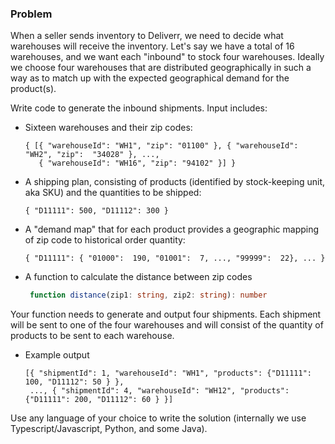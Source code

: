

### Problem

When a seller sends inventory to Deliverr, we need to decide what warehouses will receive the inventory. Let's say we 
have a total of 16 warehouses, and we want each "inbound" to stock four warehouses. Ideally we choose four warehouses 
that are distributed geographically in such a way as to match up with the expected geographical demand for the product(s).

Write code to generate the inbound shipments. Input includes:
  - Sixteen warehouses and their zip codes:
    ```
    { [{ "warehouseId": "WH1", "zip": "01100" }, { "warehouseId": "WH2", "zip":  "34028" }, ...,
       { "warehouseId": "WH16", "zip": "94102" }] }
    ```
  - A shipping plan, consisting of products (identified by stock-keeping unit, aka SKU) and the quantities to be shipped:
    ```
    { "D11111": 500, "D11112": 300 }    
    ```
  - A "demand map" that for each product provides a geographic mapping of zip code to historical order quantity:
    ```
    { "D11111": { "01000":  190, "01001":  7, ..., "99999":  22}, ... }
    ``` 
  - A function to calculate the distance between zip codes
    ```typescript
     function distance(zip1: string, zip2: string): number
    ```
  
Your function needs to generate and output four shipments. Each shipment will be sent to one of the four
warehouses and will consist of the quantity of products to be sent to each warehouse.

  - Example output
    ```
    [{ "shipmentId": 1, "warehouseId": "WH1", "products": {"D11111": 100, "D11112": 50 } },
     ..., { "shipmentId": 4, "warehouseId": "WH12", "products": {"D11111": 200, "D11112": 60 } }]
    ```

Use any language of your choice to write the solution (internally we use Typescript/Javascript, Python, and some 
Java). 
